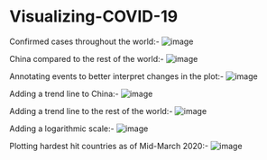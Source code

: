 # Visualizing-COVID-19

Confirmed cases throughout the world:-
![image](https://user-images.githubusercontent.com/41236926/149261769-84ce9473-6b56-4126-bebf-183f56c3e60f.png)

China compared to the rest of the world:-
![image](https://user-images.githubusercontent.com/41236926/149261866-18d88a52-4864-4b81-9545-fdc192b76e06.png)

Annotating events to better interpret changes in the plot:-
![image](https://user-images.githubusercontent.com/41236926/149262072-266e75e6-fe5b-4370-b1f6-603d7e2438ac.png)

Adding a trend line to China:- 
![image](https://user-images.githubusercontent.com/41236926/149262147-938429f1-23ef-457a-8ee2-9c89cba50062.png)

Adding a trend line to the rest of the world:-
![image](https://user-images.githubusercontent.com/41236926/149262213-0f47f53c-e304-42ff-bf1e-02f64b4fd283.png)

Adding a logarithmic scale:-
![image](https://user-images.githubusercontent.com/41236926/149262254-6c9e9600-eead-4567-a8fe-d38f5d1a7696.png)

Plotting hardest hit countries as of Mid-March 2020:-
![image](https://user-images.githubusercontent.com/41236926/149262299-2501eb38-7a03-4d34-982f-322eeab1e80b.png)
